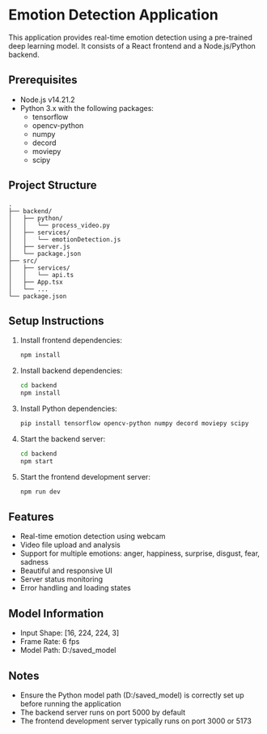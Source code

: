 # Emotion Detection Application

This application provides real-time emotion detection using a pre-trained deep learning model. It consists of a React frontend and a Node.js/Python backend.

## Prerequisites

- Node.js v14.21.2
- Python 3.x with the following packages:
  - tensorflow
  - opencv-python
  - numpy
  - decord
  - moviepy
  - scipy

## Project Structure

```
.
├── backend/
│   ├── python/
│   │   └── process_video.py
│   ├── services/
│   │   └── emotionDetection.js
│   ├── server.js
│   └── package.json
├── src/
│   ├── services/
│   │   └── api.ts
│   ├── App.tsx
│   └── ...
└── package.json
```

## Setup Instructions

1. Install frontend dependencies:
   ```bash
   npm install
   ```

2. Install backend dependencies:
   ```bash
   cd backend
   npm install
   ```

3. Install Python dependencies:
   ```bash
   pip install tensorflow opencv-python numpy decord moviepy scipy
   ```

4. Start the backend server:
   ```bash
   cd backend
   npm start
   ```

5. Start the frontend development server:
   ```bash
   npm run dev
   ```

## Features

- Real-time emotion detection using webcam
- Video file upload and analysis
- Support for multiple emotions: anger, happiness, surprise, disgust, fear, sadness
- Beautiful and responsive UI
- Server status monitoring
- Error handling and loading states

## Model Information

- Input Shape: [16, 224, 224, 3]
- Frame Rate: 6 fps
- Model Path: D:/saved_model

## Notes

- Ensure the Python model path (D:/saved_model) is correctly set up before running the application
- The backend server runs on port 5000 by default
- The frontend development server typically runs on port 3000 or 5173